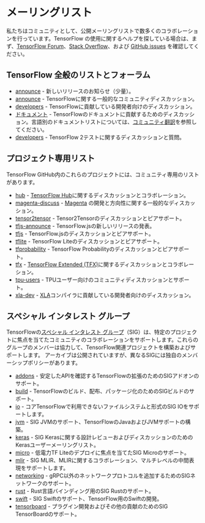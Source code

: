 # メーリングリスト

私たちはコミュニティとして、公開メーリングリストで数多くのコラボレーションを行っています。TensorFlow の使用に関するヘルプを探している場合は、まず、[TensorFlow Forum](https://discuss.tensorflow.org/)、[Stack Overflow](https://stackoverflow.com/questions/tagged/tensorflow)、および [GitHub issues](https://github.com/tensorflow/tensorflow/issues) を確認してください。

## TensorFlow 全般のリストとフォーラム

- [announce](https://groups.google.com/a/tensorflow.org/d/forum/announce) - 新しいリリースのお知らせ（少量）。
- [announce](https://groups.google.com/a/tensorflow.org/d/forum/discuss) - TensorFlowに関する一般的なコミュニティディスカッション。
- [developers](https://groups.google.com/a/tensorflow.org/d/forum/developers) - TensorFlowに貢献している開発者向けのディスカッション。
- [ドキュメント](https://discuss.tensorflow.org/tag/docs) - TensorFlowのドキュメントに貢献するためのディスカッション。言語別のドキュメントリストについては、[コミュニティ翻訳](https://www.tensorflow.org/community/contribute/docs#community_translations)を参照してください。
- [developers](https://groups.google.com/a/tensorflow.org/d/forum/testing) - TensorFlow 2テストに関するディスカッションと質問。

## プロジェクト専用リスト

TensorFlow GitHub内のこれらのプロジェクトには、コミュニティ専用のリストがあります。

- [hub](https://groups.google.com/a/tensorflow.org/d/forum/hub) -  [TensorFlow Hub](https://github.com/tensorflow/hub)に関するディスカッションとコラボレーション。
- [magenta-discuss](https://groups.google.com/a/tensorflow.org/d/forum/magenta-discuss) - [Magenta](https://magenta.tensorflow.org/) の開発と方向性に関する一般的なディスカッション。
- [tensor2tensor](https://groups.google.com/d/forum/tensor2tensor) - Tensor2Tensorのディスカッションとピアサポート。
- [tfjs-announce](https://groups.google.com/a/tensorflow.org/d/forum/tfjs-announce) - TensorFlow.jsの新しいリリースの発表。
- [tfjs](https://groups.google.com/a/tensorflow.org/d/forum/tfjs) - TensorFlow.jsのディスカッションとピアサポート。
- [tflite](https://groups.google.com/a/tensorflow.org/d/forum/tflite) - TensorFlow Liteのディスカッションとピアサポート。
- [tfprobability](https://groups.google.com/a/tensorflow.org/d/forum/tfprobability) - TensorFlow Probabilityのディスカッションとピアサポート。
- [tfx](https://groups.google.com/a/tensorflow.org/forum/#!forum/tfx) - [TensorFlow Extended (TFX)](https://www.tensorflow.org/tfx/)に関するディスカッションとコラボレーション。
- [tpu-users](https://groups.google.com/a/tensorflow.org/d/forum/tpu-users) - TPUユーザー向けのコミュニティディスカッションとサポート。
- [xla-dev](https://groups.google.com/forum/#!forum/xla-dev) - [XLA](https://www.tensorflow.org/xla)コンパイラに貢献している開発者向けのディスカッション。

## スペシャル インタレスト グループ

TensorFlowの[スペシャル インタレスト グループ](https://github.com/tensorflow/community/tree/master/sigs)（SIG）は、特定のプロジェクトに焦点を当てたコミュニティのコラボレーションをサポートします。これらのグループのメンバーは協力して、TensorFlow関連プロジェクトを構築およびサポートします。 アーカイブは公開されていますが、異なるSIGには独自のメンバーシップポリシーがあります。

- [addons](https://groups.google.com/a/tensorflow.org/d/forum/addons) - 安定したAPIを確認するTensorFlowの拡張のためのSIGアドオンのサポート。
- [build](https://groups.google.com/a/tensorflow.org/d/forum/build) - TensorFlowのビルド、配布、パッケージ化のためのSIGビルドのサポート。
- [io](https://groups.google.com/a/tensorflow.org/d/forum/io) - コアTensorFlowで利用できないファイルシステムと形式のSIG IOをサポートします。
- [jvm](https://groups.google.com/a/tensorflow.org/d/forum/jvm) - SIG JVMのサポート、TensorFlowのJavaおよびJVMサポートの構築。
- [keras](https://groups.google.com/forum/#!forum/keras-users) - SIG Kerasに関する設計レビューおよびディスカッションのためのKerasユーザーメーリングリスト。
- [micro](https://groups.google.com/a/tensorflow.org/d/forum/micro) - 低電力TF Liteのデプロイに焦点を当てたSIG Microのサポート。
- [mlir](https://groups.google.com/a/tensorflow.org/d/forum/mlir) - SIG MLIR、MLIRに関するコラボレーション、マルチレベルの中間表現をサポートします。
- [networking](https://groups.google.com/a/tensorflow.org/d/forum/networking) - gRPC以外のネットワークプロトコルを追加するためのSIGネットワークのサポート。
- [rust](https://groups.google.com/a/tensorflow.org/d/forum/rust) - Rust言語バインディング用のSIG Rustのサポート。
- [swift](https://groups.google.com/a/tensorflow.org/d/forum/swift) - SIG Swiftのサポート、TensorFlow用のSwiftの開発。
- [tensorboard](https://groups.google.com/a/tensorflow.org/d/forum/tensorboard) - プラグイン開発およびその他の貢献のためのSIG TensorBoardのサポート。
